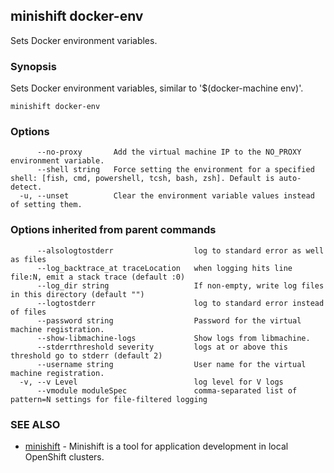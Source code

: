 ## minishift docker-env

Sets Docker environment variables.

### Synopsis


Sets Docker environment variables, similar to '$(docker-machine env)'.

```
minishift docker-env
```

### Options

```
      --no-proxy       Add the virtual machine IP to the NO_PROXY environment variable.
      --shell string   Force setting the environment for a specified shell: [fish, cmd, powershell, tcsh, bash, zsh]. Default is auto-detect.
  -u, --unset          Clear the environment variable values instead of setting them.
```

### Options inherited from parent commands

```
      --alsologtostderr                  log to standard error as well as files
      --log_backtrace_at traceLocation   when logging hits line file:N, emit a stack trace (default :0)
      --log_dir string                   If non-empty, write log files in this directory (default "")
      --logtostderr                      log to standard error instead of files
      --password string                  Password for the virtual machine registration.
      --show-libmachine-logs             Show logs from libmachine.
      --stderrthreshold severity         logs at or above this threshold go to stderr (default 2)
      --username string                  User name for the virtual machine registration.
  -v, --v Level                          log level for V logs
      --vmodule moduleSpec               comma-separated list of pattern=N settings for file-filtered logging
```

### SEE ALSO
* [minishift](minishift.md)	 - Minishift is a tool for application development in local OpenShift clusters.

